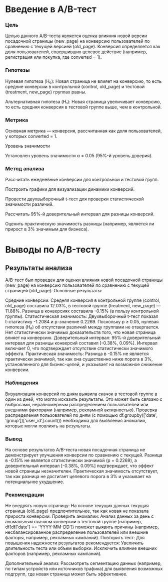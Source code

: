 # **Введение в A/B-тест**

### **Цель**

Целью данного A/B-теста является оценка влияния новой версии посадочной страницы (new_page) на конверсию пользователей по сравнению с текущей версией (old_page). Конверсия определяется как доля пользователей, совершивших целевое действие (например, регистрация или покупка, где converted = 1).

### **Гипотезы**





Нулевая гипотеза (H₀): Новая страница не влияет на конверсию, то есть средние конверсии в контрольной (control, old_page) и тестовой (treatment, new_page) группах равны.



Альтернативная гипотеза (H₁): Новая страница увеличивает конверсию, то есть средняя конверсия в тестовой группе выше, чем в контрольной.

### **Метрика**

Основная метрика — конверсия, рассчитанная как доля пользователей, у которых converted = 1.

Уровень значимости

Установлен уровень значимости α = 0.05 (95%-й уровень доверия).

### **Метод анализа**





Рассчитать ежедневные конверсии для контрольной и тестовой групп.



Построить графики для визуализации динамики конверсий.



Провести двухвыборочный t-тест для проверки статистической значимости различий.



Рассчитать 95%-й доверительный интервал для разницы конверсий.



Оценить практическую значимость разницы (например, является ли прирост в 3% значимым для бизнеса).


# Выводы по A/B-тесту
## Результаты анализа
A/B-тест был проведен для оценки влияния новой посадочной страницы (new_page) на конверсию пользователей по сравнению с текущей страницей (old_page). Основные результаты:

Средние конверсии: Средняя конверсия в контрольной группе (control, old_page) составила 12.03%, в тестовой группе (treatment, new_page) — 11.88%. Разница в конверсиях составила -0.15% (в пользу контрольной группы).
Статистическая значимость: Двухвыборочный t-тест показал t-статистику -1.2084 и p-значение 0.2269. Поскольку p ≥ 0.05, нулевая гипотеза (H₀) об отсутствии различий между группами не отвергается. Нет статистически значимых доказательств того, что новая страница влияет на конверсию.
Доверительный интервал: 95%-й доверительный интервал для разницы конверсий составил [-0.38%, 0.09%]. Интервал включает 0, что подтверждает отсутствие статистически значимого эффекта.
Практическая значимость: Разница в -0.15% не является практически значимой, так как она существенно ниже порога в 3%, установленного для бизнес-целей, и указывает на возможное снижение конверсии.

### **Наблюдения**

Визуализация конверсий по дням выявила скачок в тестовой группе в один из дней, что могло исказить результаты. Это может быть связано с выбросами, неравномерным распределением пользователей или внешними факторами (например, рекламной активностью).
Проверка распределения пользователей по дням (с помощью df.groupby(['date', 'group'])['user_id'].count()) необходима для выявления аномалий, которые могли повлиять на результаты.

### **Вывод**
На основе результатов A/B-теста новая посадочная страница не демонстрирует улучшения конверсии по сравнению с текущей. Разница в -0.15% не является статистически значимой (p = 0.2269), а доверительный интервал [-0.38%, 0.09%] подтверждает, что эффект новой страницы незначителен. Практическая значимость отсутствует, так как разница не достигает целевого порога в 3% и указывает на потенциальное ухудшение.
### **Рекомендации**

Не внедрять новую страницу: На основе текущих данных текущая страница (old_page) предпочтительнее, так как новая не показала прироста конверсии.
Проверить аномалии: Анализ данных за день с аномальным скачком конверсии в тестовой группе (например, df[df['date'] == 'YYYY-MM-DD']) поможет выявить причины (например, несбалансированное распределение пользователей или внешние факторы, например, рекламных кампаний).
Повторить тест: Для повышения надежности результатов рекомендуется:
Увеличить длительность теста или объем выборки.
Исключить влияние внешних факторов (например, рекламных кампаний).


Дополнительный анализ: Рассмотреть сегментацию данных (например, по типам устройств или источников трафика) для выявления возможных подгрупп, где новая страница может быть эффективнее.

